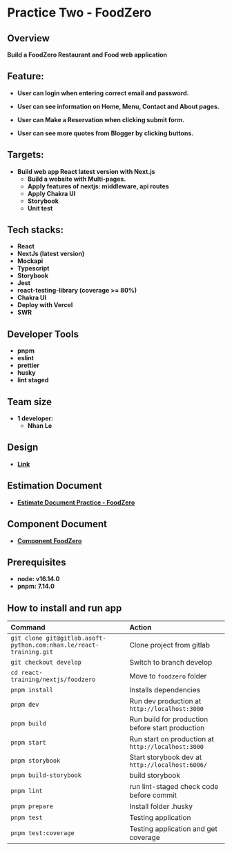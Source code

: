 # Practice Two - FoodZero

## **Overview**

**Build a FoodZero Restaurant and Food web application**

## **Feature**:

- **User can login when entering correct email and password.**

- **User can see information on Home, Menu, Contact and About pages.**

- **User can Make a Reservation when clicking submit form.**

- **User can see more quotes from Blogger by clicking buttons.**

## **Targets**:

- **Build web app React latest version with Next.js**
  - **Build a website with Multi-pages.**
  - **Apply features of nextjs: middleware, api routes**
  - **Apply Chakra UI**
  - **Storybook**
  - **Unit test**

## **Tech stacks**:

- **React**
- **NextJs (latest version)**
- **Mockapi**
- **Typescript**
- **Storybook**
- **Jest**
- **react-testing-library (coverage >= 80%)**
- **Chakra UI**
- **Deploy with Vercel**
- **SWR**

## **Developer Tools**

- **pnpm**
- **eslint**
- **prettier**
- **husky**
- **lint staged**

## **Team size**

- **1 developer:**
  - **Nhan Le**

## **Design**

- [**Link**](<https://www.figma.com/file/nmrIPIwwGbZAf5kLbrR4wd/FoodZero-Restaurant-and-Food-for-Figma-Web-Template-(Community)?node-id=3577%3A27&t=JLap4YczWKXyymww-0>)

## **Estimation Document**

- [**Estimate Document Practice - FoodZero**](https://www.notion.so/Estimate-Document-Practice-FoodZero-67dd9562b9ae404d8473725f8d67f741)

## **Component Document**

- [**Component FoodZero**](https://www.notion.so/Component-FoodZero-050681e0e4934cb0975df4640fa321a2)

## **Prerequisites**

- **node: v16.14.0**
- **pnpm: 7.14.0**

## **How to install and run app**

| Command                                                            | Action                                             |
| :----------------------------------------------------------------- | :------------------------------------------------- |
| `git clone git@gitlab.asoft-python.com:nhan.le/react-training.git` | Clone project from gitlab                          |
| `git checkout develop`                                             | Switch to branch develop                           |
| `cd react-training/nextjs/foodzero`                                | Move to `foodzero` folder                          |
| `pnpm install`                                                     | Installs dependencies                              |
| `pnpm dev`                                                         | Run dev production at `http://localhost:3000`      |
| `pnpm build`                                                       | Run build for production before start production   |
| `pnpm start`                                                       | Run start on production at `http://localhost:3000` |
| `pnpm storybook`                                                   | Start storybook dev at `http://localhost:6006/`    |
| `pnpm build-storybook`                                             | build storybook                                    |
| `pnpm lint`                                                        | run lint-staged check code before commit           |
| `pnpm prepare`                                                     | Install folder .husky                              |
| `pnpm test`                                                        | Testing application                                |
| `pnpm test:coverage`                                               | Testing application and get coverage               |

